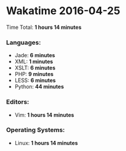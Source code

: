 # Wakatime 2016-04-25

Time Total: **1 hours 14 minutes**

### Languages:
- Jade: **6 minutes** 
- XML: **1 minutes** 
- XSLT: **6 minutes** 
- PHP: **9 minutes** 
- LESS: **6 minutes** 
- Python: **44 minutes** 

### Editors:
- Vim: **1 hours 14 minutes** 

### Operating Systems:
- Linux: **1 hours 14 minutes** 

